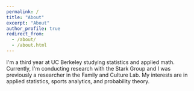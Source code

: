 ```yaml
---
permalink: /
title: "About"
excerpt: "About"
author_profile: true
redirect_from: 
  - /about/
  - /about.html
---
```


I'm a third year at UC Berkeley studying statistics and applied math. Currently, I'm conducting research with the Stark Group and I was previously a researcher in the Family and Culture Lab. My interests are in applied statistics, sports analytics, and probability theory.